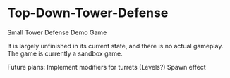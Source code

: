 # Top-Down-Tower-Defense
Small Tower Defense Demo Game

It is largely unfinished in its current state, and there is no actual gameplay. The game is currently a sandbox game.

Future plans:
Implement modifiers for turrets
(Levels?)
Spawn effect
